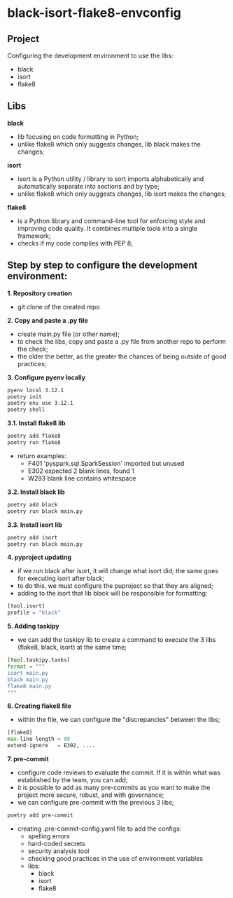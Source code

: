 # black-isort-flake8-envconfig


## Project

Configuring the development environment to use the libs:
- black
- isort
- flake8


## Libs

**black**
- lib focusing on code formatting in Python;
- unlike flake8 which only suggests changes, lib black makes the changes;

**isort**
- isort is a Python utility / library to sort imports alphabetically and automatically separate into sections and by type;
- unlike flake8 which only suggests changes, lib isort makes the changes;

**flake8**
- is a Python library and command-line tool for enforcing style and improving code quality. It combines multiple tools into a single framework;
- checks if my code complies with PEP 8;


## Step by step to configure the development environment:

**1. Repository creation**
- git clone of the created repo

**2. Copy and paste a .py file**
- create main.py file (or other name);
- to check the libs, copy and paste a .py file from another repo to perform the check;
- the older the better, as the greater the chances of being outside of good practices;

**3. Configure pyenv locally**
```bash
pyenv local 3.12.1
poetry init
poetry env use 3.12.1
poetry shell
```

**3.1. Install flake8 lib**
```bash
poetry add flake8
poetry run flake8
```
- return examples:
    - F401 'pyspark.sql.SparkSession' imported but unused
    - E302 expected 2 blank lines, found 1
    - W293 blank line contains whitespace

**3.2. Install black lib**
```bash
poetry add black
poetry run black main.py
```

**3.3. Install isort lib**
```bash
poetry add isort
poetry run black main.py
```

**4. pyproject updating**
- if we run black after isort, it will change what isort did;
the same goes for executing isort after black;
- to do this, we must configure the puproject so that they are aligned;
- adding to the isort that lib black will be responsible for formatting:
```python
[tool.isort]
profile = "black"
```

**5. Adding taskipy**
- we can add the taskipy lib to create a command to execute the 3 libs (flake8, black, isort) at the same time;
```python
[tool.taskipy.tasks]
format = """
isort main.py
black main.py
flake8 main.py
"""
```

**6. Creating flake8 file**
- within the file, we can configure the "discrepancies" between the libs;
```python
[flake8]
max-line-length = 89
extend-ignore   = E302, ....
```

**7. pre-commit**
- configure code reviews to evaluate the commit. If it is within what was established by the team, you can add;
- it is possible to add as many pre-commits as you want to make the project more secure, robust, and with governance;
- we can configure pre-commit with the previous 3 libs;
```bash
poetry add pre-commit
```
- creating .pre-commit-config.yaml file to add the configs:
    - spelling errors
    - hard-coded secrets
    - security analysis tool
    - checking good practices in the use of environment variables
    - libs:
        - black
        - isort
        - flake8
